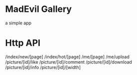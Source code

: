 MadEvil Gallery
============
a simple app

Http API
============
/index/new/[page]
/index/hot/[page]
/me/[page]
/me/upload
/picture/[id]/like
/picture/[id]/comment
/picture/[id]/download
/picture/[id]/info
/picture/[id]/[width]

